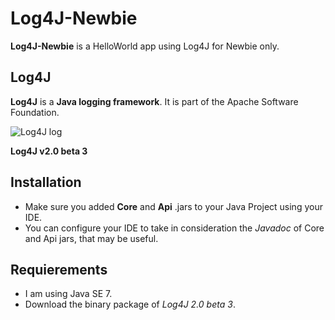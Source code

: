# Log4J-Newbie

**Log4J-Newbie** is a HelloWorld app using Log4J for Newbie only. 

## Log4J

**Log4J** is a **Java logging framework**. It is part of the Apache Software Foundation.

![Log4J log](http://logging.apache.org/log4j/2.x/images/logo.jpg)

**Log4J v2.0 beta 3**


Installation
------------

- Make sure you added **Core** and **Api** .jars to your Java Project using your IDE.
- You can configure your IDE to take in consideration the *Javadoc* of Core and Api jars, that may be useful.


Requierements
-------------

- I am using Java SE 7. 
- Download the binary package of _Log4J 2.0 beta 3_.
